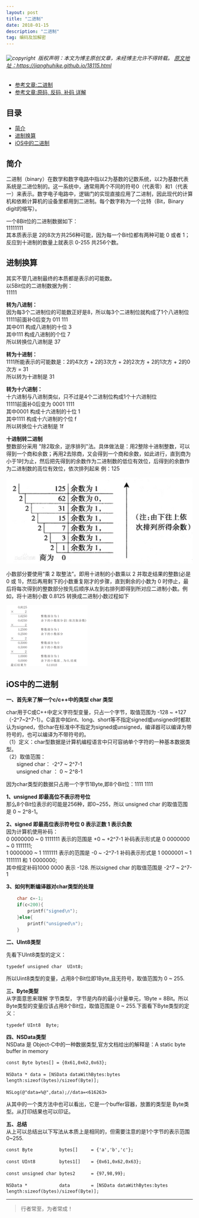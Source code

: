 ```yaml
---
layout: post
title: "二进制"
date: 2018-01-15 
description: "二进制"
tag: 编码及加解密
---
```


<h6>
  <img src="https://robotkang-1257995526.cos.ap-chengdu.myqcloud.com/icon/copyright.png" alt="copyright" style="display:inline;margin-bottom: -5px;" width="20" height="20"> 版权声明：本文为博主原创文章，未经博主允许不得转载。

  <a target="_blank" href="https://jianghuhike.github.io/18115.html">
  原文地址：https://jianghuhike.github.io/18115.html 
  </a>
</h6>

- [参考文章:二进制](https://baike.baidu.com/item/二进制/361457?fr=aladdin)    
- [参考文章:原码, 反码, 补码 详解](参考文章：https://www.cnblogs.com/zhangziqiu/archive/2011/03/30/ComputerCode.html)



## 目录
* [简介](#content0)
* [进制换算](#content1)
* [iOS中的二进制](#content2)


## <a id="content0"></a> 简介
二进制（binary）在数学和数字电路中指以2为基数的记数系统，以2为基数代表系统是二进位制的。这一系统中，通常用两个不同的符号0（代表零）和1（代表一）来表示。数字电子电路中，逻辑门的实现直接应用了二进制，因此现代的计算机和依赖计算机的设备里都用到二进制。每个数字称为一个比特（Bit，Binary digit的缩写）。

一个8Bit位的二进制数据如下：      
11111111     
其本质表示是 2的8次方共256种可能，因为每一个Bit位都有两种可能 0 或者 1；    
反应到十进制的数量上就表示 0-255 共256个数。


## <a id="content1"></a> 进制换算
其实不管几进制最终的本质都是表示的可能数。    
以5Bit位的二进制数据为例：   
11111

**转为八进制：**       
因为每3个二进制位的可能数正好是8，所以每3个二进制位就构成了1个八进制位    
11111前面补0后变为 011  111    
其中011 构成八进制的十位 3    
其中111 构成八进制的个位 7    
所以转换位八进制是 37        
     

**转为十进制：**       
1111所能表示的可能数是：2的4次方 + 2的3次方 + 2的2次方 + 2的1次方 + 2的0次方 = 31   
所以转为十进制是  31   


**转为十六进制：**    
十六进制与八进制类似，只不过是4个二进制位构成1个十六进制位     
11111前面补0后变为 0001  1111    
其中0001 构成十六进制的十位 1    
其中1111 构成十六进制的个位 f    
所以转换位十六进制是 1f     


**十进制转二进制**     
整数部分采用 "除2取余，逆序排列"法。具体做法是：用2整除十进制整数，可以得到一个商和余数；再用2去除商，又会得到一个商和余数，如此进行，直到商为小于1时为止，然后把先得到的余数作为二进制数的低位有效位，后得到的余数作为二进制数的高位有效位，依次排列起来 例：125  

<img src="/images/encrypted/bin1.jpeg" alt="img">

小数部分要使用“乘 2 取整法”。即用十进制的小数乘以 2 并取走结果的整数(必是 0 或 1)，然后再用剩下的小数重复刚才的步骤，直到剩余的小数为 0 时停止，最后将每次得到的整数部分按先后顺序从左到右排列即得到所对应二进制小数。例如，将十进制小数 0.8125 转换成二进制小数过程如下

<img src="/images/encrypted/bin2.png" alt="img">



## <a id="content1"></a> iOS中的二进制
**一、首先来了解一个c/c++中的类型 char 类型**

char用于C或C++中定义字符型变量，只占一个字节，取值范围为 -128 ~ +127（-2^7~2^7-1）。C语言中如int、long、short等不指定signed或unsigned时都默认为signed，但char在标准中不指定为signed或unsigned，编译器可以编译为带符号的，也可以编译为不带符号的。    
（1）定义：char型数据是计算机编程语言中只可容纳单个字符的一种基本数据类型。     
（2）取值范围：     
　　signed char： -2^7 ~ 2^7-1     
　　unsigned char ： 0 ~ 2^8-1    

因为char类型的数据只占用一个字节1Byte,即8个Bit位：1111 1111

**1、unsigned 即最高位不表示符号位**    
那么8个Bit位表示的可能是256种，即0~255，所以 unsigned char 的取值范围是 0 ~ 2^8-1。

**2、signed 即最高位表示符号位  0 表示正数 1 表示负数**      
因为计算机使用补码：        
0 0000000 ~ 0 1111111 表示的范围是 +0 ~ +2^7-1 补码表示形式是 0 0000000 ~ 0 1111111;     
1 0000000 ~ 1 1111111 表示的范围是 -0 ~ -2^7-1 补码表示形式是 1 0000001 ~ 1 1111111 和 1 0000000;    
其中规定补码1000 0000 表示 -128. 所以signed char 的取值范围是 -2^7 ~ 2^7-1 

**3、如何判断编译器对char类型的处理**
```c
    char c=-1;
    if(c<200){
        printf("signed\n");
    }else{
        printf("unsigned\n");
    }
```

**二、UInt8类型**

先看下UInt8类型的定义：
```objc
typedef unsigned char  UInt8;
```
所以Uint8类型的变量，占用8个Bit位即1Byte,且无符号，取值范围为 0 ~ 255.


**三、Byte类型**    
从字面意思来理解 字节类型， 字节是内存的最小计量单元，1Byte = 8Bit。所以Byte类型的变量应该占用8个Bit位，取值范围是 0 ~ 255.下面看下Byte类型的定义：
```objc
typedef UInt8  Byte;
```

**四、NSData类型**   
NSData 是 Object-C中的一种数据类型,官方文档给出的解释是：A static byte buffer in memory
```objc             
const Byte bytes[] = {0x61,0x62,0x63};

NSData * data = [NSData dataWithBytes:bytes length:sizeof(bytes)/sizeof(Byte)];

NSLog(@"data=%@",data);//data=<616263>
```
从其中的一个类方法中也可以看出，它是一个buffer容器，放置的类型是 Byte类型。从打印结果也可以印证。 


**五、总结**    
从上可以总结出以下写法从本质上是相同的，但需要注意的是1个字节的表示范围 0~255.
```objc
const Byte          bytes[]     = {'a','b','c'};

const UInt8         bytes1[]    = {0x61,0x62,0x63};

const unsigned char bytes2      = {97,98,99};

NSData *            data        = [NSData dataWithBytes:bytes length:sizeof(bytes)/sizeof(Byte)];

```

----------
>  行者常至，为者常成！


